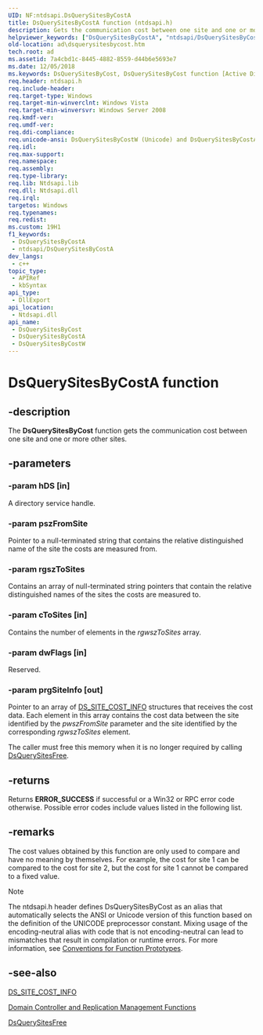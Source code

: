 ```yaml
---
UID: NF:ntdsapi.DsQuerySitesByCostA
title: DsQuerySitesByCostA function (ntdsapi.h)
description: Gets the communication cost between one site and one or more other sites. (ANSI)
helpviewer_keywords: ["DsQuerySitesByCostA", "ntdsapi/DsQuerySitesByCostA"]
old-location: ad\dsquerysitesbycost.htm
tech.root: ad
ms.assetid: 7a4cbd1c-8445-4882-8559-d44b6e5693e7
ms.date: 12/05/2018
ms.keywords: DsQuerySitesByCost, DsQuerySitesByCost function [Active Directory], DsQuerySitesByCostA, DsQuerySitesByCostW, ad.dsquerysitesbycost, ntdsapi/DsQuerySitesByCost, ntdsapi/DsQuerySitesByCostA, ntdsapi/DsQuerySitesByCostW
req.header: ntdsapi.h
req.include-header: 
req.target-type: Windows
req.target-min-winverclnt: Windows Vista
req.target-min-winversvr: Windows Server 2008
req.kmdf-ver: 
req.umdf-ver: 
req.ddi-compliance: 
req.unicode-ansi: DsQuerySitesByCostW (Unicode) and DsQuerySitesByCostA (ANSI)
req.idl: 
req.max-support: 
req.namespace: 
req.assembly: 
req.type-library: 
req.lib: Ntdsapi.lib
req.dll: Ntdsapi.dll
req.irql: 
targetos: Windows
req.typenames: 
req.redist: 
ms.custom: 19H1
f1_keywords:
 - DsQuerySitesByCostA
 - ntdsapi/DsQuerySitesByCostA
dev_langs:
 - c++
topic_type:
 - APIRef
 - kbSyntax
api_type:
 - DllExport
api_location:
 - Ntdsapi.dll
api_name:
 - DsQuerySitesByCost
 - DsQuerySitesByCostA
 - DsQuerySitesByCostW
---
```


# DsQuerySitesByCostA function


## -description

The <b>DsQuerySitesByCost</b> function gets  the communication cost between one site and one or more other sites.

## -parameters

### -param hDS [in]

A directory service handle.

### -param pszFromSite

Pointer to a null-terminated string that contains the relative distinguished name of the site the costs are measured from.



### -param rgszToSites

Contains an array of null-terminated string pointers that contain the relative distinguished names of the sites the costs are measured to.

### -param cToSites [in]

Contains the number of elements in the <i>rgwszToSites</i> array.

### -param dwFlags [in]

Reserved.

### -param prgSiteInfo [out]

Pointer to an array of <a href="/windows/desktop/api/ntdsapi/ns-ntdsapi-ds_site_cost_info">DS_SITE_COST_INFO</a> structures that receives the cost data. Each element in this array contains the cost data between the site identified by the <i>pwszFromSite</i> parameter and the site identified by the corresponding <i>rgwszToSites</i> element.

The caller must free this memory when it is no longer required by calling <a href="/windows/desktop/api/ntdsapi/nf-ntdsapi-dsquerysitesfree">DsQuerySitesFree</a>.



## -returns

Returns <b>ERROR_SUCCESS</b> if successful or a Win32 or RPC error code otherwise.
       Possible error codes include values listed in the following list.

## -remarks

The cost values obtained by this function are only used to compare and have no meaning by themselves. For example, the cost for site 1 can be compared to the cost for site 2, but the cost for site 1 cannot be compared to a fixed value.





> [!NOTE]
> The ntdsapi.h header defines DsQuerySitesByCost as an alias that automatically selects the ANSI or Unicode version of this function based on the definition of the UNICODE preprocessor constant. Mixing usage of the encoding-neutral alias with code that is not encoding-neutral can lead to mismatches that result in compilation or runtime errors. For more information, see [Conventions for Function Prototypes](/windows/win32/intl/conventions-for-function-prototypes).

## -see-also

<a href="/windows/desktop/api/ntdsapi/ns-ntdsapi-ds_site_cost_info">DS_SITE_COST_INFO</a>



<a href="/windows/desktop/AD/dc-and-replication-management-functions">Domain Controller and Replication Management Functions</a>



<a href="/windows/desktop/api/ntdsapi/nf-ntdsapi-dsquerysitesfree">DsQuerySitesFree</a>
